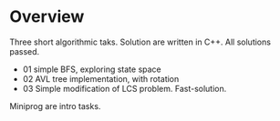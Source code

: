 # Overview

Three short algorithmic taks. Solution are written in C++. All solutions passed.

- 01 simple BFS, exploring state space
- 02 AVL tree implementation, with rotation
- 03 Simple modification of LCS problem. Fast-solution.

Miniprog are intro tasks.